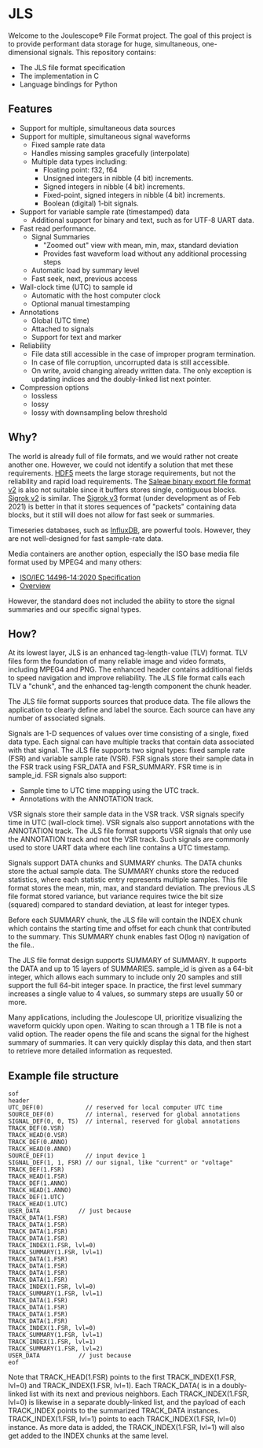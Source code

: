 <!--
# Copyright 2014-2021 Jetperch LLC
#
# Licensed under the Apache License, Version 2.0 (the "License");
# you may not use this file except in compliance with the License.
# You may obtain a copy of the License at
#
#     http://www.apache.org/licenses/LICENSE-2.0
#
# Unless required by applicable law or agreed to in writing, software
# distributed under the License is distributed on an "AS IS" BASIS,
# WITHOUT WARRANTIES OR CONDITIONS OF ANY KIND, either express or implied.
# See the License for the specific language governing permissions and
# limitations under the License.
-->

# JLS

Welcome to the Joulescope® File Format project.  The goal of this project is to
provide performant data storage for huge, simultaneous, one-dimensional 
signals. This repository contains:

* The JLS file format specification
* The implementation in C
* Language bindings for Python


## Features

* Support for multiple, simultaneous data sources
* Support for multiple, simultaneous signal waveforms
  * Fixed sample rate data
  * Handles missing samples gracefully (interpolate)
  * Multiple data types including:
    - Floating point: f32, f64
    - Unsigned integers in nibble (4 bit) increments. 
    - Signed integers in nibble (4 bit) increments.
    - Fixed-point, signed integers in nibble (4 bit) increments.
    - Boolean (digital) 1-bit signals.
* Support for variable sample rate (timestamped) data
  * Additional support for binary and text, such as for UTF-8 UART data.
* Fast read performance.
  * Signal Summaries
    * "Zoomed out" view with mean, min, max, standard deviation
    * Provides fast waveform load without any additional processing steps
  * Automatic load by summary level
  * Fast seek, next, previous access
* Wall-clock time (UTC) to sample id
  * Automatic with the host computer clock
  * Optional manual timestamping
* Annotations
  * Global (UTC time)
  * Attached to signals
  * Support for text and marker
* Reliability
  * File data still accessible in the case of improper program termination.
  * In case of file corruption, uncorrupted data is still accessible.
  * On write, avoid changing already written data.  The only exception is
    updating indices and the doubly-linked list next pointer.
* Compression options
  * lossless
  * lossy
  * lossy with downsampling below threshold

## Why?

The world is already full of file formats, and we would rather not create 
another one.  However, we could not identify a solution that met these
requirements.  [HDF5](https://www.hdfgroup.org/solutions/hdf5/) meets the
large storage requirements, but not the reliability and rapid load requirements.
The [Saleae binary export file format v2](https://support.saleae.com/faq/technical-faq/binary-export-format-logic-2)
is also not suitable since it buffers stores single, contiguous blocks.
[Sigrok v2](https://sigrok.org/wiki/File_format:Sigrok/v2) is similar.
The [Sigrok v3](https://sigrok.org/wiki/File_format:Sigrok/v3) format
(under development as of Feb 2021) is better in that it stores sequences of
"packets" containing data blocks, but it still will does not allow for
fast seek or summaries.

Timeseries databases, such as [InfluxDB](https://www.influxdata.com/), are 
powerful tools.  However, they are not well-designed for fast sample-rate
data.

Media containers are another option, especially the ISO base media file format
used by MPEG4 and many others:
  * [ISO/IEC 14496-14:2020 Specification](https://www.iso.org/standard/79110.html)
  * [Overview](https://mpeg.chiariglione.org/standards/mpeg-4/iso-base-media-file-format)

However, the standard does not included the ability to store the signal summaries
and our specific signal types.


## How?

At its lowest layer, JLS is an enhanced tag-length-value (TLV) format.
TLV files form the foundation of many reliable image and video formats, 
including MPEG4 and PNG.  The enhanced header contains additional fields
to speed navigation and improve reliability.  The JLS file format calls 
each TLV a "chunk", and the enhanced tag-length component the chunk header.

The JLS file format supports sources that produce data.  The file allows
the application to clearly define and label the source.  Each source
can have any number of associated signals.

Signals are 1-D sequences of values over time consisting of a single,
fixed data type.  Each signal can have multiple tracks that contain
data associated with that signal. The JLS file supports two signal types: 
fixed sample rate (FSR) and variable sample rate (VSR).  FSR signals
store their sample data in the FSR track using FSR_DATA and FSR_SUMMARY.
FSR time is in sample_id.  FSR signals also support:

* Sample time to UTC time mapping using the UTC track.
* Annotations with the ANNOTATION track. 

VSR signals store their sample data in the VSR track.  VSR signals
specify time in UTC (wall-clock time).  VSR signals also
support annotations with the ANNOTATION track.
The JLS file format supports VSR signals that only use the 
ANNOTATION track and not the VSR track.  Such signals are commonly 
used to store UART data where each line contains a UTC timestamp. 

Signals support DATA chunks and SUMMARY chunks.
The DATA chunks store the actual sample data.  The SUMMARY chunks
store the reduced statistics, where each statistic entry represents
multiple samples.  This file format stores the mean, min, max, 
and standard deviation.  The previous JLS file format stored variance,
but variance requires twice the bit size (squared) compared to 
standard deviation, at least for integer types.

Before each SUMMARY chunk, the JLS file will contain the INDEX chunk
which contains the starting time and offset for each chunk that 
contributed to the summary.  This SUMMARY chunk enables fast O(log n)
navigation of the file.. 

The JLS file format design supports SUMMARY of SUMMARY.  It supports
the DATA and up to 15 layers of SUMMARIES.  sample_id is given as a
64-bit integer, which allows each summary to include only 20 samples
and still support the full 64-bit integer space.  In practice, the
first level summary increases a single value to 4 values, so summary
steps are usually 50 or more.

Many applications, including the Joulescope UI, prioritize visualizing the 
waveform quickly upon open.  Waiting to scan through a 1 TB file is not a 
valid option.  The reader opens the file and scans the signal for the highest 
summary of summaries.  It can very quickly display this data, and then
start to retrieve more detailed information as requested.


## Example file structure

```
sof
header
UTC_DEF(0)            // reserved for local computer UTC time
SOURCE_DEF(0)         // internal, reserved for global annotations
SIGNAL_DEF(0, 0, TS)  // internal, reserved for global annotations
TRACK_DEF(0.VSR)
TRACK_HEAD(0.VSR)
TRACK_DEF(0.ANNO)
TRACK_HEAD(0.ANNO)
SOURCE_DEF(1)         // input device 1
SIGNAL_DEF(1, 1, FSR) // our signal, like "current" or "voltage"
TRACK_DEF(1.FSR)
TRACK_HEAD(1.FSR)
TRACK_DEF(1.ANNO)
TRACK_HEAD(1.ANNO)
TRACK_DEF(1.UTC)
TRACK_HEAD(1.UTC)
USER_DATA           // just because
TRACK_DATA(1.FSR)
TRACK_DATA(1.FSR)
TRACK_DATA(1.FSR)
TRACK_DATA(1.FSR)
TRACK_INDEX(1.FSR, lvl=0)
TRACK_SUMMARY(1.FSR, lvl=1)
TRACK_DATA(1.FSR)
TRACK_DATA(1.FSR)
TRACK_DATA(1.FSR)
TRACK_DATA(1.FSR)
TRACK_INDEX(1.FSR, lvl=0)
TRACK_SUMMARY(1.FSR, lvl=1)
TRACK_DATA(1.FSR)
TRACK_DATA(1.FSR)
TRACK_DATA(1.FSR)
TRACK_DATA(1.FSR)
TRACK_INDEX(1.FSR, lvl=0)
TRACK_SUMMARY(1.FSR, lvl=1)
TRACK_INDEX(1.FSR, lvl=1)
TRACK_SUMMARY(1.FSR, lvl=2)
USER_DATA           // just because
eof
```

Note that TRACK_HEAD(1.FSR) points to the first TRACK_INDEX(1.FSR, lvl=0) and
TRACK_INDEX(1.FSR, lvl=1). 
Each TRACK_DATA( is in a doubly-linked list with its next and previous
neighbors.  Each TRACK_INDEX(1.FSR, lvl=0) is likewise in a separate doubly-linked
list, and the payload of each TRACK_INDEX points to the summarized TRACK_DATA
instances.  TRACK_INDEX(1.FSR, lvl=1) points to each TRACK_INDEX(1.FSR, lvl=0) instance.
As more data is added, the TRACK_INDEX(1.FSR, lvl=1) will also get added to
the INDEX chunks at the same level.
